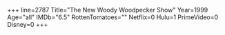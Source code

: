 +++
line=2787
Title="The New Woody Woodpecker Show"
Year=1999
Age="all"
IMDb="6.5"
RottenTomatoes=""
Netflix=0
Hulu=1
PrimeVideo=0
Disney=0
+++

